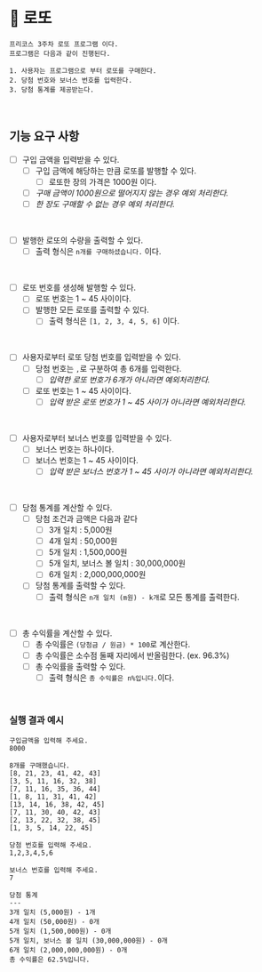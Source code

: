 # 🎱 로또

~~~
프리코스 3주차 로또 프로그램 이다.
프로그램은 다음과 같이 진행된다.

1. 사용자는 프로그램으로 부터 로또를 구매한다.
2. 당첨 번호와 보너스 번호를 입력한다.
3. 당첨 통계를 제공받는다.
~~~

<br>

## 기능 요구 사항

- [ ] 구입 금액을 입력받을 수 있다. 
    - [ ] 구입 금액에 해당하는 만큼 로또를 발행할 수 있다.
      - [ ] 로또한 장의 가격은 1000원 이다.
    - [ ] _구매 금액이 1000원으로 떨어지지 않는 경우 예외 처리한다._
    - [ ] _한 장도 구매할 수 없는 경우 예외 처리한다._

<br>

- [ ] 발행한 로또의 수량을 출력할 수 있다.
  - [ ] 출력 형식은 `n개를 구매하셨습니다.` 이다.

<br>

- [ ] 로또 번호를 생성해 발행할 수 있다.
  - [ ] 로또 번호는 1 ~ 45 사이이다.
  - [ ] 발행한 모든 로또를 출력할 수 있다.
    - [ ] 출력 형식은 `[1, 2, 3, 4, 5, 6]` 이다.

<br>

- [ ] 사용자로부터 로또 당첨 번호를 입력받을 수 있다.
  - [ ] 당첨 번호는 `,`로 구분하여 총 6개를 입력한다.
    - [ ] _입력한 로또 번호가 6개가 아니라면 예외처리한다._
  - [ ] 로또 번호는 1 ~ 45 사이이다.
    - [ ] _입력 받은 로또 번호가 1 ~ 45 사이가 아니라면 예외처리한다._

<br>

- [ ] 사용자로부터 보너스 번호를 입력받을 수 있다.
  - [ ] 보너스 번호는 하나이다.
  - [ ] 보너스 번호는 1 ~ 45 사이이다.
    - [ ] _입력 받은 보너스 번호가 1 ~ 45 사이가 아니라면 예외처리한다._

<br>

- [ ] 당첨 통계를 계산할 수 있다.
  - [ ] 당첨 조건과 금액은 다음과 같다
    - [ ] 3개 일치 : 5,000원
    - [ ] 4개 일치 : 50,000원
    - [ ] 5개 일치 : 1,500,000원
    - [ ] 5개 일치, 보너스 볼 일치 : 30,000,000원
    - [ ] 6개 일치 : 2,000,000,000원
  - [ ] 당첨 통계를 출력할 수 있다.
    - [ ] 출력 형식은 `n개 일치 (m원) - k개`로 모든 통계를 출력한다.

<br>

- [ ] 총 수익률을 계산할 수 있다.
  - [ ] 총 수익률은 `(당첨금 / 원금) * 100`로 계산한다.
  - [ ] 총 수익률은 소수점 둘째 자리에서 반올림한다. (ex. 96.3%)
  - [ ] 총 수익률을 출력할 수 있다.
    - [ ] 출력 형식은 `총 수익률은 n%입니다.`이다.

<br>

### 실행 결과 예시
~~~
구입금액을 입력해 주세요.
8000

8개를 구매했습니다.
[8, 21, 23, 41, 42, 43] 
[3, 5, 11, 16, 32, 38] 
[7, 11, 16, 35, 36, 44] 
[1, 8, 11, 31, 41, 42] 
[13, 14, 16, 38, 42, 45] 
[7, 11, 30, 40, 42, 43] 
[2, 13, 22, 32, 38, 45] 
[1, 3, 5, 14, 22, 45]

당첨 번호를 입력해 주세요.
1,2,3,4,5,6

보너스 번호를 입력해 주세요.
7

당첨 통계
---
3개 일치 (5,000원) - 1개
4개 일치 (50,000원) - 0개
5개 일치 (1,500,000원) - 0개
5개 일치, 보너스 볼 일치 (30,000,000원) - 0개
6개 일치 (2,000,000,000원) - 0개
총 수익률은 62.5%입니다.
~~~

